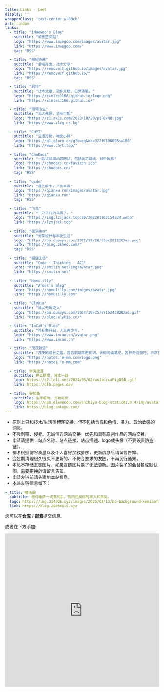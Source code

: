 ```yaml
---
title: Links - Leet
display: ''
wrapperClass: 'text-center w-80ch'
art: random
links:
  - title: "iMaeGoo's Blog"
    subtitle: "虹墨空间站"
    logo: "https://www.imaegoo.com/images/avatar.jpg"
    link: "https://www.imaegoo.com/"
    tag: "RSS"

  - title: "辣椒の酱"
    subtitle: "后端开发，技术分享"
    logo: "https://removeif.github.io/images/avatar.jpg"
    link: "https://removeif.github.io/"
    tag: "RSS"

  - title: "君惜"
    subtitle: "技术文章、软件文档、日常随笔。"
    logo: "https://xinlei3166.github.io/logo.png"
    link: "https://xinlei3166.github.io/"

  - title: "琅環书生"
    subtitle: "无远弗届，皆有可能"
    logo: "https://z1.ax1x.com/2023/10/20/piFQxN8.jpg"
    link: "https://www.zlog.us.kg"

  - title: "CHYT"
    subtitle: "生活万物，唯爱小婷"
    logo: "https://q1.qlogo.cn/g?b=qq&nk=3223610600&s=100"
    link: "https://www.chyt.top/"

  - title: "ChoDocs"
    subtitle: "一站式前端内容网站，包括学习路线、知识体系"
    logo: "https://chodocs.cn/favicon.ico"
    link: "https://chodocs.cn/"
    tag: "RSS"

  - title: "qxdn"
    subtitle: "蓬生麻中，不扶自直"
    logo: "https://qianxu.run/images/avatar.jpg"
    link: "https://qianxu.run"
    tag: "RSS"

  - title: "飞鸟"
    subtitle: "一只平凡的鸟罢了。"
    logo: "https://img.lzxjack.top:99/202203302154224.webp"
    link: "https://lzxjack.top"

  - title: "张洪Heo"
    subtitle: "分享设计与科技生活"
    logo: "https://bu.dusays.com/2022/12/28/63ac2812183aa.png"
    link: "https://blog.zhheo.com/"
    tag: "RSS"

  - title: "貓謎工坊"
    subtitle: "Code · Thinking · ACG"
    logo: "https://smilin.net/img/avatar.png"
    link: "https://smilin.net"

  - title: "Homulilly"
    subtitle: "Aroes's Blog"
    logo: "https://homulilly.com/images/avatar.jpg"
    link: "https://homulilly.com"

  - title: "Elykia"
    subtitle: "致以无暇之人"
    logo: "https://bu.dusays.com/2024/10/25/671b2438203a6.gif"
    link: "https://blog.elykia.cn/"

  - title: "ImCaO's Blog"
    subtitle: "花有重开日，人无再少年。"
    logo: "https://www.imcao.cn/avatar.png"
    link: "https://www.imcao.cn"

  - title: "茂茂物语"
    subtitle: "茂茂的成长之路，包含前端常用知识、源码阅读笔记、各种奇淫技巧、日常提效工具等"
    logo: "https://notes.fe-mm.com/logo.png"
    link: "https://notes.fe-mm.com"

  - title: 学海无涯
    subtitle: 停止摆烂，背水一战
    logo: https://s2.loli.net/2024/06/02/wuJknzxaFigDSdL.gif
    link: https://clb.pages.dev

  - title: 安知鱼
    subtitle: 生活明朗，万物可爱
    logo: https://npm.elemecdn.com/anzhiyu-blog-static@1.0.4/img/avatar.jpg
    link: https://blog.anheyu.com/
---
```


<!-- @layout-links -->

<ListLinks :links="frontmatter.links" />

- 原则上只和技术/生活类博客交换，但不包括含有和色情、暴力、政治敏感的网站。
- 不和剽窃、侵权、无诚信的网站交换，优先和具有原创作品的网站交换。
- 申请请提供：站点名称、站点链接、站点描述、logo或头像（不要设置防盗链）。
- 排名根据博客质量以及个人喜好加权排序，更新信息后请留言告知。
- 会定期清理很久很久不更新的、不符合要求的友链，不再另行通知。
- 本站不存储友链图片，如果友链图片换了无法更新。图片裂了的会替换成默认图，需要更换的请留言告知。
- 申请友链前请先添加本站信息。
- 本站友链信息如下：

```yml
- title: 喵洛阁
  subtitle: 愿你看清一切真相后，依旧热爱你的家人和朋友。
  logo: https://img.314926.xyz/images/2025/08/13/no-background-kemiaofxjun.webp
  link: https://blog.20050815.xyz
```
您可以在<strong>[仓库](https://github.com/kemiaofxjun/friends)</strong> / <strong>[邮箱](mailto:kemiaofriends@163.com)</strong>提交信息。

或者在下方添加:

<iframe src="https://link-app.20050815.xyz/embed"
        width="100%" height="500" frameborder="0"></iframe>

<div flex-auto />
